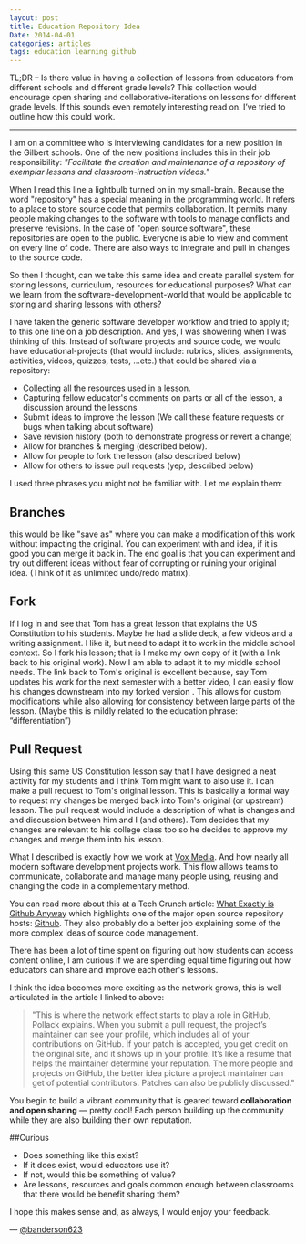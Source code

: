 ```yaml
---
layout: post
title: Education Repository Idea
Date: 2014-04-01
categories: articles
tags: education learning github
---
```


TL;DR – Is there value in having a collection of lessons from educators from different schools and different grade levels? This collection would encourage open sharing and collaborative-iterations on lessons for different grade levels. If this sounds even remotely interesting read on. I’ve tried to outline how this could work.

---

I am on a committee who is interviewing candidates for a new position in the Gilbert schools. One of the new positions includes this in their job responsibility: _"Facilitate the creation and maintenance of a repository of exemplar lessons and classroom-instruction videos."_

When I read this line a lightbulb turned on in my small-brain. Because the word "repository" has a special meaning in the programming world. It refers to a place to store source code that permits collaboration. It permits many people making changes to the software with tools to manage conflicts and preserve revisions. In the case of "open source software", these repositories are open to the public. Everyone is able to view and comment on every line of code. There are also ways to integrate and pull in changes to the source code.

So then I thought, can we take this same idea and create parallel system for storing lessons, curriculum, resources for educational purposes? What can we learn from the software-development-world that would be applicable to storing and sharing lessons with others?

I have taken the generic software developer workflow and tried to apply it; to this one line on a job description. And yes, I was showering when I was thinking of this. Instead of software projects and source code, we would have educational-projects (that would include: rubrics, slides, assignments, activities, videos, quizzes, tests, ...etc.) that could be shared via a repository:

* Collecting all the resources used in a lesson.
* Capturing fellow educator's comments on parts or all of the lesson, a discussion around the lessons
* Submit ideas to improve the lesson (We call these feature requests or bugs when talking about software)
* Save revision history (both to demonstrate progress or revert a change)
* Allow for branches & merging (described below).
* Allow for people to fork the lesson (also described below)
* Allow for others to issue pull requests (yep, described below)

I used three phrases you might not be familiar with. Let me explain them:

## Branches
this would be like "save as" where you can make a modification of this work without impacting the original. You can experiment with and idea, if it is good you can merge it back in. The end goal is that you can experiment and try out different ideas without fear of corrupting or ruining your original idea. (Think of it as unlimited undo/redo matrix).

## Fork
If I log in and see that Tom has a great lesson that explains the US Constitution to his students. Maybe he had a slide deck, a few videos and a writing assignment. I like it, but need to adapt it to work in the middle school context. So I fork his lesson; that is I make my own copy of it (with a link back to his original work). Now I am able to adapt it to my middle school needs. The link back to Tom's original is excellent because, say Tom updates his work for the next semester with a better video, I can easily flow his changes downstream into my forked version . This allows for custom modifications while also allowing for consistency between large parts of the lesson. (Maybe this is mildly related to the education phrase: “differentiation”)

## Pull Request
Using this same US Constitution lesson say that I have designed a neat activity for my students and I think Tom might want to also use it. I can make a  pull request to Tom's original lesson. This is basically a formal way to request my changes be merged back into Tom's original (or upstream) lesson. The pull request would include a description of what is changes and and discussion between him and I (and others). Tom decides that my changes are relevant to his college class too so he decides to approve my changes and merge them into his lesson.

What I described is exactly how we work at [Vox Media](http://voxmedia.com). And how nearly all modern software development projects work. This flow allows teams to communicate, collaborate and manage many people using, reusing and changing the code in a complementary method.

You can read more about this at a Tech Crunch article: [What Exactly is Github Anyway](http://techcrunch.com/2012/07/14/what-exactly-is-github-anyway/) which highlights one of the major open source repository hosts: [Github](http://github.com). They also probably do a better job explaining some of the more complex ideas of source code management.

There has been a lot of time spent on figuring out how students can access content online, I am curious if we are spending equal time figuring out how educators can share and improve each other's lessons.

I think the idea becomes more exciting as the network grows, this is well articulated in the article I linked to above:

> "This is where the network effect starts to play a role in GitHub, Pollack explains. When you submit a pull request, the project’s maintainer can see your profile, which includes all of your contributions on GitHub. If your patch is accepted, you get credit on the original site, and it shows up in your profile. It’s like a resume that helps the maintainer determine your reputation. The more people and projects on GitHub, the better idea picture a project maintainer can get of potential contributors. Patches can also be publicly discussed."

You begin to build a vibrant community that is geared toward **collaboration and open sharing** &mdash; pretty cool! Each person building up the community while they are also building their own reputation.

##Curious

* Does something like this exist?
* If it does exist, would educators use it?
* If not, would this be something of value?
* Are lessons, resources and goals common enough between classrooms that there would be benefit sharing them?

I hope this makes sense and, as always, I would enjoy your feedback.

&mdash; [@banderson623](http://twitter.com/banderson623)